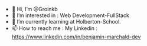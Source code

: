 - 👋 Hi, I’m @Groinkb
- 👀 I’m interested in : Web Development-FullStack
- 🌱 I’m currently learning at Holberton-School.
- 📫 How to reach me : My Linkedin : https://www.linkedin.com/in/benjamin-marchald-dev
<!---
Groinkb/Groinkb is a ✨ special ✨ repository because its `README.md` (this file) appears on your GitHub profile.
You can click the Preview link to take a look at your changes.
--->
